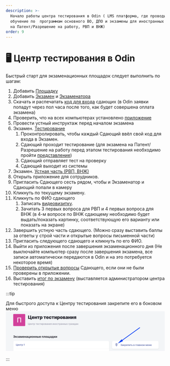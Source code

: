 ```yaml
---
description: >-
  Начало работы центра тестирования в Odin ( LMS платформа, где проводится
  обучение по  программам основного ВО, ДПО и экзамены для иностранных граждан
  на Патент/Разрешение на работу, РВП и ВНЖ)
order: 9
---
```


# 🖥️ Центр тестирования в Odin

Быстрый старт для экзаменационных площадок следует выполнить по шагам:

1. Добавить [Площадку](dobavit-ploshadki.md)
2. Добавить [Экзамен](dobavit-ekzamen.md) и [Экзаменатора](registraciya-sotrudnikov-v-odin.md#ekzamenator)
3. Скачать и распечатать [код для входа](skachat-kody-dlya-vkhoda-sdayushikh.md) сдающих (в Odin заявки попадут через пол часа после того, как будет совершена оплата экзамена)
4. Проверить, что на всех компьютерах установлено [приложение](prilozhenie.-pismennaya-i-ustnaya-chasti-ekzamena.md)
5. Провести устный инструктаж перед началом экзамена
6. Экзамен. [Тестирование](ekzamen.-provedenie.md#testirovanie)
   1. Проконтролировать, чтобы каждый Сдающий ввёл свой код для входа в Экзамен.
   2. Сдающий проходит тестирование (для экзамена на Патент/Разрешение на работу перед этапом тестирования необходимо пройти [представление](https://informa.gitbook.io/immigraciya/centr-testirovaniya-v-odin/ekzamen.-provedenie#testirovanie))
   3. Сдающий отправляет тест на проверку
   4. Сдающий выходит из системы
7. Экзамен. [Устная часть (РВП, ВНЖ)](ekzamen.-provedenie.md#ustnaya-chat-rvp-vnzh)
8. Открыть приложение для сотрудников.
9. Пригласить Сдающего сесть рядом, чтобы и Экзаменатор и Сдающий попали в камеру
10. Кликнуть по текущему экзамену.
11. Кликнуть по ФИО сдающего
    1. Записать [видеовизитку](../rekomendacii/obrazec-videovizitki-pered-startom-ustnoi-chasti-ekzamena.md).
    2. Зачитать  3 первых вопроса для РВП и 4 первых вопроса для ВНЖ (в 4-м вопросе по ВНЖ сдающему необходимо будет выдать/показать картинку, соответствующую его варианту или показать на экране)
12. Завершить устную часть сдающего. (Можно сразу выставить баллы за ответы у строй части и открытые вопросы письменной части)
13. Пригласить следующего сдающего и кликнуть по его ФИО.
14. Выйти из приложения после завершения экзаменационного дня (Не выключайте компьютер сразу после завершения экзамена, все записи автоматически передаются в Odin и на это потребуется некоторое время)
15. [Проверить открытые вопросы](proverka-otkrytykh-voprosov-v-testirovanii.md) Сдающего, если они не были проверены в приложении.
16. Выставить [итог по экзамену](proverka-itoga-ekzamena.md) (выставляется администратором центра тестирования)

:::tip

Для быстрого доступа к Центру тестирования закрепите его в боковом меню <img src="../.gitbook/assets/image (217).png" alt="" data-size="original">

:::